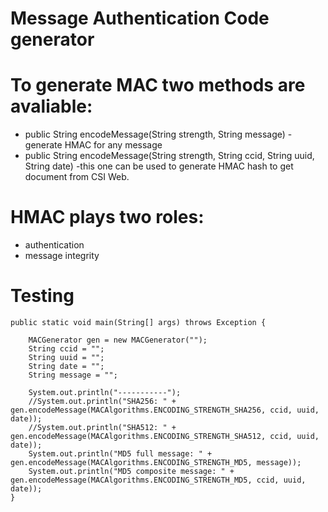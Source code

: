 # Message Authentication Code generator


# To generate MAC two methods are avaliable:
-	public String encodeMessage(String strength, String message) - generate  HMAC for any message
- 	public String encodeMessage(String strength, String ccid, String uuid, String date) -this one can be used to generate HMAC hash to get document from CSI Web.

# HMAC plays two roles:
- authentication
- message integrity 


# Testing

	public static void main(String[] args) throws Exception {
		
		MACGenerator gen = new MACGenerator("");
		String ccid = "";
		String uuid = "";
		String date = "";
		String message = "";
		
		System.out.println("-----------");
		//System.out.println("SHA256: " + gen.encodeMessage(MACAlgorithms.ENCODING_STRENGTH_SHA256, ccid, uuid, date));
		//System.out.println("SHA512: " + gen.encodeMessage(MACAlgorithms.ENCODING_STRENGTH_SHA512, ccid, uuid, date));
		System.out.println("MD5 full message: " + gen.encodeMessage(MACAlgorithms.ENCODING_STRENGTH_MD5, message));
		System.out.println("MD5 composite message: " + gen.encodeMessage(MACAlgorithms.ENCODING_STRENGTH_MD5, ccid, uuid, date));
	}
